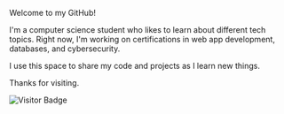 Welcome to my GitHub!

I'm a computer science student who likes to learn about different tech topics. Right now, I'm working on certifications in web app development, databases, and cybersecurity.

I use this space to share my code and projects as I learn new things.

Thanks for visiting.

![Visitor Badge](https://visitor-badge.laobi.icu/badge?page_id=armend24.armend24)
